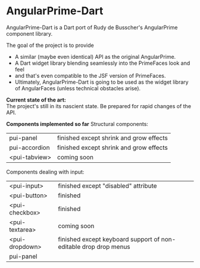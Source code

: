 AngularPrime-Dart
=================

AngularPrime-Dart is a Dart port of Rudy de Busscher's AngularPrime component library.

The goal of the project is to provide
<ul>
<li>A similar (maybe even identical) API as the original AngularPrime.</li>
<li>A Dart widget library blending seamlessly into the PrimeFaces look and feel</li>
<li>and that's even compatible to the JSF version of PrimeFaces.</li>
<li>Ultimately, AngularPrime-Dart is going to be used as the widget library of AngularFaces (unless technical obstacles arise).</li>
</ul> 

<b>Current state of the art:</b><br />
The project's still in its nascient state. Be prepared for rapid changes of the API.

<b>Components implemented so far</b>
Structural components:
<table>
<tr><td>pui-panel</td><td>finished except shrink and grow effects</td></tr>
<tr><td>pui-accordion</td><td>finished except shrink and grow effects</td></tr>
<tr><td>&lt;pui-tabview&gt;</td><td>coming soon</td></tr>
</table>

Components dealing with input:
<table>
<tr><td>&lt;pui-input&gt;</td><td> finished except "disabled" attribute</td></tr>
<tr><td>&lt;pui-button&gt;</td><td>finished</td></tr>
<tr><td>&lt;pui-checkbox&gt;</td><td>finished</td></tr>
<tr><td>&lt;pui-textarea&gt;</td><td>coming soon</td></tr>
<tr><td>&lt;pui-dropdown&gt;</td><td>finished except keyboard support of non-editable drop drop menus</td></tr>
<tr><td>pui-panel</td><td></td></tr>
</table>